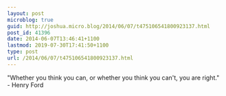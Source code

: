 ```yaml
---
layout: post
microblog: true
guid: http://joshua.micro.blog/2014/06/07/t475106541800923137.html
post_id: 41396
date: 2014-06-07T13:46:41+1100
lastmod: 2019-07-30T17:41:50+1100
type: post
url: /2014/06/07/t475106541800923137.html
---
```

"Whether you think you can, or whether you think you can't, you are right." - Henry Ford
